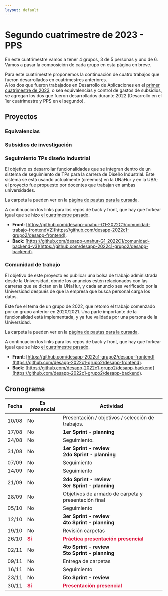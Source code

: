 ```yaml
---
layout: default
---
```



# Segundo cuatrimestre de 2023 - PPS

En este cuatrimestre vamos a tener 4 grupos, 3 de 5 personas y uno de 6. Vamos a pasar la composición de cada grupo en esta página en breve.

Para este cuatrimestre proponemos la continuación de cuatro trabajos que fueron desarrollados en cuatrimestres anteriores.  
A los dos que fueron trabajados en Desarrollo de Aplicaciones en el [primer cuatrimestre de 2023](../cuatrimestres/2023s1.md), o sea equivalencias y control de gastos de subsidios, se agregan los dos que fueron desarrollados durante 2022 (Desarrollo en el 1er cuatrimestre y PPS en el segundo).


## Proyectos

### Equivalencias

### Subsidios de investigación

### Seguimiento TPs diseño industrial
El objetivo es desarrollar funcionalidades que se integran dentro de un sistema de seguimiento de TPs para la carrera de Diseño Industrial. Este sistema se está usando actualmente (creemos) en la UNaHur y en la UBA; el proyecto fue propuesto por docentes que trabajan en ambas universidades.

La carpeta la pueden ver en la [página de pautas para la cursada](../pautas-para-la-cursada.md).

A continuación los links para los repos de back y front, que hay que forkear igual que se hizo [el cuatrimestre pasado](../cuatrimestres/2023s1.md).
- **Front**: [https://github.com/desapp-unahur-G1-2022C1/comunidad-trabajo-frontendV2](https://github.com/desapp-2022c1-grupo2/desapp-frontend).
- **Back**: [https://github.com/desapp-unahur-G1-2022C1/comunidad-backend-v3](https://github.com/desapp-2022c1-grupo2/desapp-backend).

### Comunidad de trabajo
El objetivo de este proyecto es publicar una bolsa de trabajo administrada desde la Universidad, donde los anuncios estén relacionados con las carreras que se dictan en la UNaHur, y cada anuncio sea verificado por la Universidad después de que la empresa que busca personal carga los datos.

Este fue el tema de un grupo de 2022, que retomó el trabajo comenzado por un grupo anterior en 2020/2021. 
Una parte importante de la funcionalidad está implementada, y ya fue validada por una persona de la Universidad.

La carpeta la pueden ver en la [página de pautas para la cursada](../pautas-para-la-cursada.md).

A continuación los links para los repos de back y front, que hay que forkear igual que se hizo [el cuatrimestre pasado](../cuatrimestres/2023s1.md).
- **Front**: [https://github.com/desapp-2022c1-grupo2/desapp-frontend](https://github.com/desapp-2022c1-grupo2/desapp-frontend).
- **Back**: [https://github.com/desapp-2022c1-grupo2/desapp-backend](https://github.com/desapp-2022c1-grupo2/desapp-backend).


## Cronograma 

| Fecha | Es presencial | Actividad |
| --- | --- | --- |
| 10/08 | No | Presentación / objetivos / selección de trabajos. |
| 17/08 | No | <b>1er Sprint - planning</b> <br/> |
| 24/08 | No | Seguimiento. |
| 31/08 | No | <b>1er Sprint - review<b><br/><b>2do Sprint - planning<b> |
| 07/09 | No | Seguimiento |
| 14/09 | No | Seguimiento |
| 21/09 | No | <b>2do Sprint - review<b><br/><b>3er Sprint - planning<b> |
| 28/09 | No | Objetivos de armado de carpeta y presentación final |
| 05/10 | No | Seguimiento |
| 12/10 | No | <b>3er Sprint - review</b><br/><b>4to Sprint - planning</b> |
| 19/10 | No | Revisión carpetas |
| 26/10 | <span style="font-weight: bold; color: crimson">Sí</span> | <span style="font-weight: bold; color: crimson">Práctica presentación presencial</span> |
| 02/11 | No | <b>4to Sprint - review<b><br/><b>5to Sprint - planning<b> |
| 09/11 | No | Entrega de carpetas |
| 16/11 | No | Seguimiento |
| 23/11 | No | <b>5to Sprint - review<b> |
| 30/11 | <span style="font-weight: bold; color: crimson">Sí</span> | <span style="font-weight: bold; color: crimson">Presentación presencial</span> |
